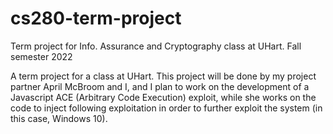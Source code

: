 # cs280-term-project
Term project for Info. Assurance and Cryptography class at UHart. Fall semester 2022

A term project for a class at UHart. This project will be done by my project partner April McBroom and I, and I plan to work on the development of a Javascript ACE (Arbitrary Code Execution) exploit, while she works on the code to inject following exploitation in order to further exploit the system (in this case, Windows 10).

